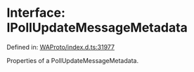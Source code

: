 # Interface: IPollUpdateMessageMetadata

Defined in: [WAProto/index.d.ts:31977](https://github.com/Fokusdotid/bail/blob/a029a4f9908cd3806112e8438f5a31dda1376b84/WAProto/index.d.ts#L31977)

Properties of a PollUpdateMessageMetadata.
